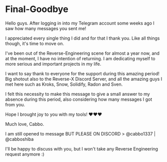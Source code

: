 # Final-Goodbye

Hello guys. After logging in into my Telegram account some weeks ago I saw how many messages you sent me! 

I appreciated every single thing I did and for that I thank you. Like all things though, it's time to move on. 

I've been out of the Reverse-Engineering scene for almost a year now, and at the moment, I have no intention of returning. I am dedicating myself to more serious and important projects in my life.

I want to say thank to everyone for the support during this amazing period! Big shotout also to the Reverse-X Discord Server, and all the amazing guys I met here such as Kroks, Snow, Solidify, Radon and Sven.

I felt this necessity to make this message to give a small answer to my absence during this period, also considering how many messages I got from you.

Hope I brought joy to you with my tools! ❤️❤️❤️

Much love, Cabbo.

I am still opened to message BUT PLEASE ON DISCORD > @cabbo1337 | @cabboshiba

I'll be happy to discuss with you, but I won't take any Reverse Engineering request anymore :)
